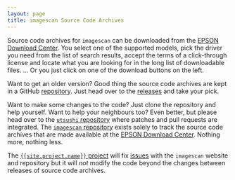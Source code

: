 ```yaml
---
layout: page
title: imagescan Source Code Archives
---
```


Source code archives for `imagescan` can be downloaded from the [EPSON
Download Center][EDC].  You select one of the supported models, pick
the driver you need from the list of search results, accept the terms
of a click-through license and locate what you are looking for in the
long list of downloadable files.  ... Or you just click on one of the
download buttons on the left.

Want to get an older version?  Good thing the source code archives are
kept in a GitHub [repository]({{site.repository}}).  Just head over to
the [releases]({{site.repository}}/releases) and take your pick.

Want to make some changes to the code?  Just clone the repository and
help yourself.  Want to help your neighbours too?  Even better, but
please head over to the
[`utsushi` repository]({{site.project.url}}/utsushi) where patches and
pull requests are integrated.
The [`imagescan` repository]({{site.repository}}) exists solely to
track the source code archives that are made available at the [EPSON
Download Center][EDC].  Nothing more, nothing less.

The [`{{site.project.name}}` project]({{site.project.url}}) will fix
[issues]({{site.repository}}/issues?state=open) with the `imagescan`
website and repository but it will *not* modify the code beyond the
changes between releases of source code archives.

[EDC]: http://download.ebz.epson.net/dsc/search/01/search/?OSC=LX

